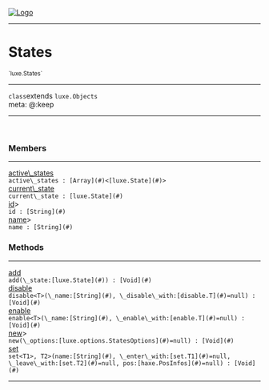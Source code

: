 
[![Logo](../../images/logo.png)](../../api/index.html)

---



<h1>States</h1>
<small>`luxe.States`</small>



---

`class`extends <code><span>luxe.Objects</span></code>
<span class="meta">
<br/>meta: @:keep
</span>


---


&nbsp;
&nbsp;






<h3>Members</h3> <hr/><span class="member apipage">
                <a name="active_states"><a class="lift" href="#active_states">active\_states</a></a><div class="clear"></div>
                <code class="signature apipage">active\_states : [Array](#)&lt;[luxe.State](#)&gt;</code><br/></span>
            <span class="small_desc_flat"></span><span class="member apipage">
                <a name="current_state"><a class="lift" href="#current_state">current\_state</a></a><div class="clear"></div>
                <code class="signature apipage">current\_state : [luxe.State](#)</code><br/></span>
            <span class="small_desc_flat"></span><span class="member apipage">
                <a name="id"><a class="lift" href="#id">id</a></a><a title="inherited from luxe.Objects" class="tooltip inherited">&gt;</a><div class="clear"></div>
                <code class="signature apipage">id : [String](#)</code><br/></span>
            <span class="small_desc_flat"></span><span class="member apipage">
                <a name="name"><a class="lift" href="#name">name</a></a><a title="inherited from luxe.Objects" class="tooltip inherited">&gt;</a><div class="clear"></div>
                <code class="signature apipage">name : [String](#)</code><br/></span>
            <span class="small_desc_flat"></span>





<h3>Methods</h3> <hr/><span class="method apipage">
            <a name="add"><a class="lift" href="#add">add</a></a><div class="clear"></div>
            <code class="signature apipage">add(\_state:[luxe.State](#)<span></span>) : [Void](#)</code><br/><span class="small_desc_flat"></span>
        </span>
    <span class="method apipage">
            <a name="disable"><a class="lift" href="#disable">disable</a></a><div class="clear"></div>
            <code class="signature apipage">disable&lt;T&gt;(\_name:[String](#)<span></span>, \_disable\_with:[disable.T](#)<span>=null</span>) : [Void](#)</code><br/><span class="small_desc_flat"></span>
        </span>
    <span class="method apipage">
            <a name="enable"><a class="lift" href="#enable">enable</a></a><div class="clear"></div>
            <code class="signature apipage">enable&lt;T&gt;(\_name:[String](#)<span></span>, \_enable\_with:[enable.T](#)<span>=null</span>) : [Void](#)</code><br/><span class="small_desc_flat"></span>
        </span>
    <span class="method apipage">
            <a name="new"><a class="lift" href="#new">new</a></a><a title="inherited from luxe.Objects" class="tooltip inherited">&gt;</a><div class="clear"></div>
            <code class="signature apipage">new(\_options:[luxe.options.StatesOptions](#)<span>=null</span>) : [Void](#)</code><br/><span class="small_desc_flat"></span>
        </span>
    <span class="method apipage">
            <a name="set"><a class="lift" href="#set">set</a></a><div class="clear"></div>
            <code class="signature apipage">set&lt;T1&gt;, T2&gt;(name:[String](#)<span></span>, \_enter\_with:[set.T1](#)<span>=null</span>, \_leave\_with:[set.T2](#)<span>=null</span>, pos:[haxe.PosInfos](#)<span>=null</span>) : [Void](#)</code><br/><span class="small_desc_flat"></span>
        </span>
    






---

&nbsp;
&nbsp;
&nbsp;
&nbsp;